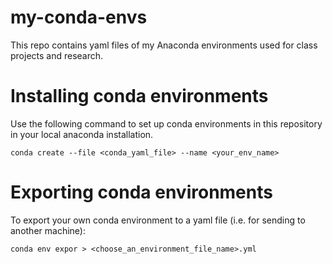 # my-conda-envs
This repo contains yaml files of my Anaconda environments used for class projects and research.

# Installing conda environments
Use the following command to set up conda environments in this repository in your local anaconda installation. 

`conda create --file <conda_yaml_file> --name <your_env_name>`

# Exporting conda environments
To export your own conda environment to a yaml file (i.e. for sending to another machine):

`conda env expor > <choose_an_environment_file_name>.yml`
